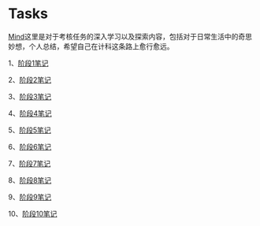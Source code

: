 # Tasks

[Mind](https://github.com/Uohuynix/Tasks/tree/5e29fd4753fee58ea4e597a9b34e9a8e696692ac/Mind)这里是对于考核任务的深入学习以及探索内容，包括对于日常生活中的奇思妙想，个人总结，希望自己在计科这条路上愈行愈远。

1、[阶段1笔记](https://github.com/Uohuynix/Tasks/tree/cf47ba907f6b388f4ec5956ee34d3396633185f7/%E9%98%B6%E6%AE%B51%E7%AC%94%E8%AE%B0)

2、[阶段2笔记](https://github.com/Uohuynix/Tasks/tree/47ce26da5bf2ebf98fd56c3212dc8620671a0acd/%E9%98%B6%E6%AE%B52%E7%AC%94%E8%AE%B0)

3、[阶段3笔记](https://github.com/Uohuynix/Tasks/tree/21277ed477b21b7e0d45f7b4be0c2975f0c2b230/%E9%98%B6%E6%AE%B53%E7%AC%94%E8%AE%B0)

4、[阶段4笔记](https://github.com/Uohuynix/Tasks/tree/7bbcd54a2c978f10401c8987ec7fe96c9998481b/%E9%98%B6%E6%AE%B54%E7%AC%94%E8%AE%B0)

5、[阶段5笔记](https://github.com/Uohuynix/Tasks/tree/6804ac9ba01ec52bff79d8406ece6f85cc1a5a4b/%E9%98%B6%E6%AE%B55%E7%AC%94%E8%AE%B0)

6、[阶段6笔记](https://github.com/Uohuynix/Tasks/tree/6eddc0e197057db2d9eb35d3d3cd0022a5c80ad9/%E9%98%B6%E6%AE%B56%E7%AC%94%E8%AE%B0)

7、[阶段7笔记]()

8、[阶段8笔记]()

9、[阶段9笔记]()

10、[阶段10笔记]()
